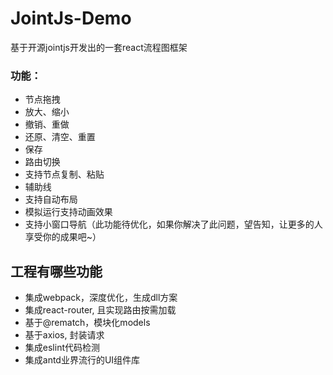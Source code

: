 # JointJs-Demo
基于开源jointjs开发出的一套react流程图框架
### 功能：
- 节点拖拽
- 放大、缩小
- 撤销、重做
- 还原、清空、重置
- 保存
- 路由切换
- 支持节点复制、粘贴
- 辅助线
- 支持自动布局
- 模拟运行支持动画效果
- 支持小窗口导航（此功能待优化，如果你解决了此问题，望告知，让更多的人享受你的成果吧~）

## 工程有哪些功能

* 集成webpack，深度优化，生成dll方案
* 集成react-router, 且实现路由按需加载
* 基于@rematch，模块化models
* 基于axios, 封装请求
* 集成eslint代码检测
* 集成antd业界流行的UI组件库
